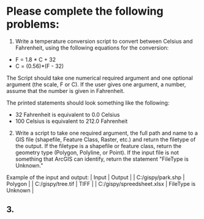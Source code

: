 # Please complete the following problems:

1. Write a temperature conversion script to convert between Celsius and Fahrenheit, using the following equations for  the conversion:
  - F = 1.8 * C + 32
  - C = (0.56)*(F - 32)
  
  The Script should take one numerical required argument and one optional argument (the scale, F or C). If the user gives one argument, a     number, assume that the number is given in Fahrenheit.
  
  The printed statements should look something like the following:
  - 32 Fahrenheit is equivalent to 0.0 Celsius
  - 100 Celsius is equivalent to 212.0 Fahrenheit
2. Write a script to take one required argument, the full path and name to a GIS file (shapefile, Feature Class, Raster, etc.) and return the filetype of the output. If the filetype is a shapefile or feature class, return the geometry type (Polygon, Polyline, or Point). If the input file is not something that ArcGIS can identify, return the statement "FileType is Unknown."

Example of the input and output:
| Input | Output |
| C:/gispy/park.shp | Polygon |
| C:/gispy/tree.tif | TIFF |
| C:/gispy/spreedsheet.xlsx | FileType is Unknown |

## 3. 
